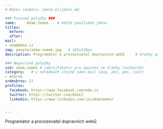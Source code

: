 ```yaml
---
# Název souboru: jmeno-prijmeni.md

### Povinné položky ###
name:     Adam Zemek  	# běžně používáné jméno
titles:
  before: 
  after:
mail:
- eda@bmhd.cz
img: people/adam-zemek.jpg   # 165x220px
description: Programátor a provozovatel dopravních webů 	# kratký popis, max 160 znaků

### Nepovinné položky
uid: adam.zemek # identifikátor pro spojení se články (authorId)
category: 	# v odrážkách stejně jako mail (psp, pks, pms, zast)
- msbrno
ordmsbrno: 17
profiles:
  facebook: https://www.facebook.com/eda.cz
  twitter: https://twitter.com/EdaCZ
  linkedin: https://www.linkedin.com/in/adamzemek/


---
```


Programátor a provozovatel dopravních webů

